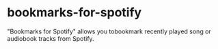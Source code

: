 # bookmarks-for-spotify
"Bookmarks for Spotify" allows you tobookmark recently played song or audiobook tracks from Spotify.  
